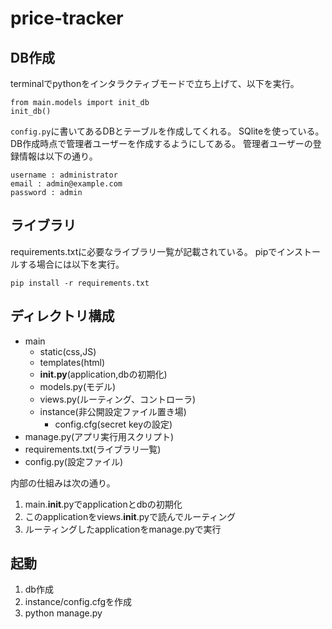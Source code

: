 # price-tracker

## DB作成

terminalでpythonをインタラクティブモードで立ち上げて、以下を実行。

```bash:terminal
from main.models import init_db
init_db()
```
`config.py`に書いてあるDBとテーブルを作成してくれる。
SQliteを使っている。
DB作成時点で管理者ユーザーを作成するようにしてある。
管理者ユーザーの登録情報は以下の通り。
```
username : administrator
email : admin@example.com
password : admin
```

## ライブラリ

requirements.txtに必要なライブラリ一覧が記載されている。
pipでインストールする場合には以下を実行。

```bash:terminal
pip install -r requirements.txt
```

## ディレクトリ構成

* main
    * static(css,JS)
    * templates(html)
    * __init.py__(application,dbの初期化)
    * models.py(モデル)
    * views.py(ルーティング、コントローラ)
    * instance(非公開設定ファイル置き場)
        * config.cfg(secret keyの設定)
* manage.py(アプリ実行用スクリプト)
* requirements.txt(ライブラリ一覧)
* config.py(設定ファイル)


内部の仕組みは次の通り。

1. main.__init__.pyでapplicationとdbの初期化
1. このapplicationをviews.__init__.pyで読んでルーティング
1. ルーティングしたapplicationをmanage.pyで実行

## 起動

1. db作成
1. instance/config.cfgを作成
1. python manage.py
